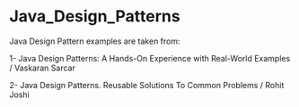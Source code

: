 # Java_Design_Patterns
Java Design Pattern examples are taken from:

1- Java Design Patterns: A Hands-On Experience with Real-World Examples / Vaskaran Sarcar

2- Java Design Patterns. Reusable Solutions To Common Problems / Rohit Joshi
